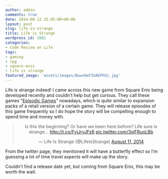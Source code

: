 ```yaml
---
author: admin
comments: true
date: 2014-08-12 15:45:00+00:00
layout: post
slug: life-is-strange
title: Life is Strange
wordpress_id: 1681
categories:
- Code Review on Life
tags:
- gaming
- rpg
- square-enix
- life is strange
featured_image: 'assets/images/BuwvHeFIUAEPhUj.jpg'
---
```


Life is strange indeed! I came across this new game from Square Enix being developed recently and couldn't help but get curious. They call these games "[Episodic Games](http://en.wikipedia.org/wiki/Episodic_video_games)" nowadays, which is quite similar to expansion packs of a retail version of a certain game. They will release episodes of this game frequently so I do hope the story will be compelling enough to spend time and money with.

<blockquote align="center" class="twitter-tweet" lang="en"><p>Is this the beginning? Or have we been here before? Life sure is strange… <a href="http://t.co/FyjJryJFz6">http://t.co/FyjJryJFz6</a> <a href="http://t.co/3sIFRuoLBb">pic.twitter.com/3sIFRuoLBb</a></p>&mdash; Life Is Strange (@LifeIsStrange) <a href="https://twitter.com/LifeIsStrange/status/498831275684155393">August 11, 2014</a></blockquote>
<script async src="//platform.twitter.com/widgets.js" charset="utf-8"></script>



From the twitter page, they mentioned it will have a butterfly effect so I'm guessing a lot of time travel aspects will make up the story.





Couldn't find a release date yet, but coming from Square Enix, this may be worth the wait.

